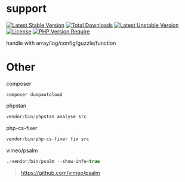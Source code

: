 # support

[![Latest Stable Version](http://poser.pugx.org/tinywan/support/v)](https://packagist.org/packages/tinywan/support)
[![Total Downloads](http://poser.pugx.org/tinywan/support/downloads)](https://packagist.org/packages/tinywan/support)
[![Latest Unstable Version](http://poser.pugx.org/tinywan/support/v/unstable)](https://packagist.org/packages/tinywan/support)
[![License](http://poser.pugx.org/tinywan/support/license)](https://packagist.org/packages/tinywan/support)
[![PHP Version Require](http://poser.pugx.org/tinywan/support/require/php)](https://packagist.org/packages/tinywan/support)

handle with array/log/config/guzzle/function

# Other

composer
```
composer dumpautoload
```

phpstan
```php
vendor/bin/phpstan analyse src
```

php-cs-fixer
```php
vendor/bin/php-cs-fixer fix src
```

vimeo/psalm
```php
./vendor/bin/psalm --show-info=true
```
> https://github.com/vimeo/psalm